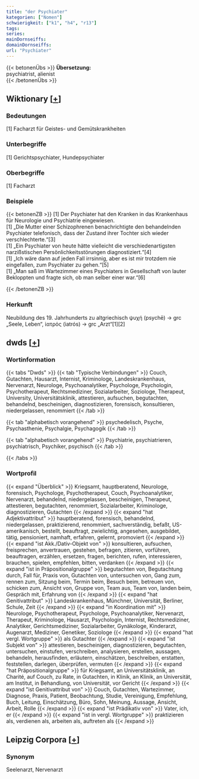 ```yaml
---
title: "der Psychiater"
kategorien: ["Nomen"]
schwierigkeit: ["k1", "h4", "r13"]
tags:
series:
mainDornseiffs:
domainDornseiffs:
url: "Psychiater"
---
```


{{< betonenÜbs >}}
**Übersetzung:**  
psychiatrist, alienist  
{{< /betonenÜbs >}}

## Wiktionary [[+](https://de.wiktionary.org/wiki/Psychiater)]

### Bedeutungen
[1] Facharzt für Geistes- und Gemütskrankheiten  

### Unterbegriffe
[1] Gerichtspsychiater, Hundepsychiater  

### Oberbegriffe
[1] Facharzt  

### Beispiele
{{< betonenZB >}}
[1] Der Psychiater hat den Kranken in das Krankenhaus für Neurologie und Psychiatrie eingewiesen.  
[1] „Die Mutter einer Schizophrenen benachrichtigte den behandelnden Psychiater telefonisch, dass der Zustand ihrer Tochter sich wieder verschlechterte.“[3]  
[1] „Ein Psychiater von heute hätte vielleicht die verschiedenartigsten narzißstischen Persönlichkeitsstörungen diagnostiziert.“[4]  
[1] „Ich wäre dann auf jeden Fall irrsinnig, aber es ist mir trotzdem nie eingefallen, zum Psychiater zu gehen.“[5]  
[1] „Man saß im Wartezimmer eines Psychiaters in Gesellschaft von lauter Bekloppten und fragte sich, ob man selber einer war.“[6]  

{{< /betonenZB >}}
### Herkunft
Neubildung des 19. Jahrhunderts zu altgriechisch ψυχή (psychē) → grc „Seele, Leben“, ἰατρός (iatrós) → grc „Arzt“[1][2]  



## dwds [[+](https://www.dwds.de/wb/Psychiater)]

### Wortinformation
{{< tabs "Dwds" >}}
{{< tab "Typische Verbindungen" >}}
Couch, Gutachten, Hausarzt, Internist, Kriminologe, Landeskrankenhaus, Nervenarzt, Neurologe, Psychoanalytiker, Psychologe, Psychologin, Psychotherapeut, Rechtsmediziner, Sozialarbeiter, Soziologe, Therapeut, University, Universitätsklinik, attestieren, aufsuchen, begutachten, behandelnd, bescheinigen, diagnostizieren, forensisch, konsultieren, niedergelassen, renommiert
{{< /tab >}}

{{< tab "alphabetisch vorangehend" >}}
psychedelisch, Psyche, Psychasthenie, Psychalgie, Psychagogik
{{< /tab >}}

{{< tab "alphabetisch vorangehend" >}}
Psychiatrie, psychiatrieren, psychiatrisch, Psychiker, psychisch
{{< /tab >}}

{{< /tabs >}}

### Wortprofil
{{< expand "Überblick" >}} Kriegsamt, hauptberatend, Neurologe, forensisch, Psychologe, Psychotherapeut, Couch, Psychoanalytiker, Nervenarzt, behandelnd, niedergelassen, bescheinigen, Therapeut, attestieren, begutachten, renommiert, Sozialarbeiter, Kriminologe, diagnostizieren, Gutachten {{< /expand >}}
{{< expand "hat Adjektivattribut" >}} hauptberatend, forensisch, behandelnd, niedergelassen, praktizierend, renommiert, sachverständig, befaßt, US-amerikanisch, bestellt, beauftragt, zwielichtig, angesehen, ausgebildet, tätig, pensioniert, namhaft, erfahren, gelernt, promoviert {{< /expand >}}
{{< expand "ist Akk./Dativ-Objekt von" >}} konsultieren, aufsuchen, freisprechen, anvertrauen, gestehen, befragen, zitieren, vorführen, beauftragen, erzählen, ersetzen, fragen, berichten, rufen, interessieren, brauchen, spielen, empfehlen, bitten, verdanken {{< /expand >}}
{{< expand "ist in Präpositionalgruppe" >}} begutachten von, Begutachtung durch, Fall für, Praxis von, Gutachten von, untersuchen von, Gang zum, rennen zum, Sitzung beim, Termin beim, Besuch beim, betreuen von, schicken zum, Ansicht von, Gruppe von, Team aus, Team von, landen beim, Gespräch mit, Erfahrung von {{< /expand >}}
{{< expand "hat Genitivattribut" >}} Landeskrankenhaus, Münchner, Universität, Berliner, Schule, Zeit {{< /expand >}}
{{< expand "in Koordination mit" >}} Neurologe, Psychotherapeut, Psychologe, Psychoanalytiker, Nervenarzt, Therapeut, Kriminologe, Hausarzt, Psychologin, Internist, Rechtsmediziner, Analytiker, Gerichtsmediziner, Sozialarbeiter, Gynäkologe, Kinderarzt, Augenarzt, Mediziner, Genetiker, Soziologe {{< /expand >}}
{{< expand "hat vergl. Wortgruppe" >}} als Gutachter {{< /expand >}}
{{< expand "ist Subjekt von" >}} attestieren, bescheinigen, diagnostizieren, begutachten, untersuchen, einstufen, verschreiben, analysieren, erstellen, aussagen, behandeln, herausfinden, erläutern, einschätzen, beschreiben, erstatten, feststellen, darlegen, überprüfen, vermuten {{< /expand >}}
{{< expand "hat Präpositionalgruppe" >}} für Kriegsamt, an Universitätsklinik, an Charité, auf Couch, zu Rate, in Gutachten, in Klinik, an Klinik, an Universität, am Institut, in Behandlung, von Universität, vor Gericht {{< /expand >}}
{{< expand "ist Genitivattribut von" >}} Couch, Gutachten, Wartezimmer, Diagnose, Praxis, Patient, Beobachtung, Studie, Vereinigung, Empfehlung, Buch, Leitung, Einschätzung, Büro, Sohn, Meinung, Aussage, Ansicht, Arbeit, Rolle {{< /expand >}}
{{< expand "ist Prädikativ von" >}} Vater, ich, er {{< /expand >}}
{{< expand "ist in vergl. Wortgruppe" >}} praktizieren als, verdienen als, arbeiten als, auftreten als {{< /expand >}}

## Leipzig Corpora [[+](https://corpora.uni-leipzig.de/en/res?word=Psychiater&corpusId=deu_newscrawl-public_2018)]


### Synonym
Seelenarzt, Nervenarzt

